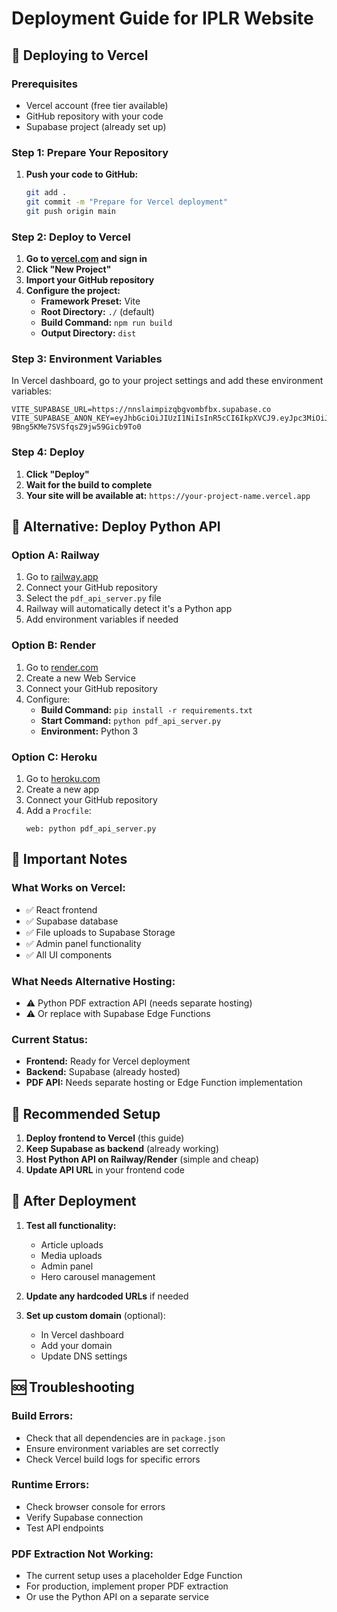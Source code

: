 # Deployment Guide for IPLR Website

## 🚀 Deploying to Vercel

### Prerequisites
- Vercel account (free tier available)
- GitHub repository with your code
- Supabase project (already set up)

### Step 1: Prepare Your Repository

1. **Push your code to GitHub:**
   ```bash
   git add .
   git commit -m "Prepare for Vercel deployment"
   git push origin main
   ```

### Step 2: Deploy to Vercel

1. **Go to [vercel.com](https://vercel.com) and sign in**
2. **Click "New Project"**
3. **Import your GitHub repository**
4. **Configure the project:**
   - **Framework Preset:** Vite
   - **Root Directory:** `./` (default)
   - **Build Command:** `npm run build`
   - **Output Directory:** `dist`

### Step 3: Environment Variables

In Vercel dashboard, go to your project settings and add these environment variables:

```
VITE_SUPABASE_URL=https://nnslaimpizqbgvombfbx.supabase.co
VITE_SUPABASE_ANON_KEY=eyJhbGciOiJIUzI1NiIsInR5cCI6IkpXVCJ9.eyJpc3MiOiJzdXBhYmFzZSIsInJlZiI6Im5uc2xhaW1waXpxYmd2b21iZmJ4Iiwicm9sZSI6ImFub24iLCJpYXQiOjE3NTc0MDMwNzUsImV4cCI6MjA3Mjk3OTA3NX0.D9fw8Oqy4CRjR-9Bng5KMe7SVSfqsZ9jw59Gicb9To0
```

### Step 4: Deploy

1. **Click "Deploy"**
2. **Wait for the build to complete**
3. **Your site will be available at:** `https://your-project-name.vercel.app`

## 🔧 Alternative: Deploy Python API

### Option A: Railway
1. Go to [railway.app](https://railway.app)
2. Connect your GitHub repository
3. Select the `pdf_api_server.py` file
4. Railway will automatically detect it's a Python app
5. Add environment variables if needed

### Option B: Render
1. Go to [render.com](https://render.com)
2. Create a new Web Service
3. Connect your GitHub repository
4. Configure:
   - **Build Command:** `pip install -r requirements.txt`
   - **Start Command:** `python pdf_api_server.py`
   - **Environment:** Python 3

### Option C: Heroku
1. Go to [heroku.com](https://heroku.com)
2. Create a new app
3. Connect your GitHub repository
4. Add a `Procfile`:
   ```
   web: python pdf_api_server.py
   ```

## 📝 Important Notes

### What Works on Vercel:
- ✅ React frontend
- ✅ Supabase database
- ✅ File uploads to Supabase Storage
- ✅ Admin panel functionality
- ✅ All UI components

### What Needs Alternative Hosting:
- ⚠️ Python PDF extraction API (needs separate hosting)
- ⚠️ Or replace with Supabase Edge Functions

### Current Status:
- **Frontend:** Ready for Vercel deployment
- **Backend:** Supabase (already hosted)
- **PDF API:** Needs separate hosting or Edge Function implementation

## 🎯 Recommended Setup

1. **Deploy frontend to Vercel** (this guide)
2. **Keep Supabase as backend** (already working)
3. **Host Python API on Railway/Render** (simple and cheap)
4. **Update API URL** in your frontend code

## 🔄 After Deployment

1. **Test all functionality:**
   - Article uploads
   - Media uploads
   - Admin panel
   - Hero carousel management

2. **Update any hardcoded URLs** if needed

3. **Set up custom domain** (optional):
   - In Vercel dashboard
   - Add your domain
   - Update DNS settings

## 🆘 Troubleshooting

### Build Errors:
- Check that all dependencies are in `package.json`
- Ensure environment variables are set correctly
- Check Vercel build logs for specific errors

### Runtime Errors:
- Check browser console for errors
- Verify Supabase connection
- Test API endpoints

### PDF Extraction Not Working:
- The current setup uses a placeholder Edge Function
- For production, implement proper PDF extraction
- Or use the Python API on a separate service

